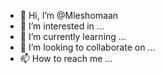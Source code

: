 - 👋 Hi, I’m @Mleshomaan
- 👀 I’m interested in ...
- 🌱 I’m currently learning ...
- 💞️ I’m looking to collaborate on ...
- 📫 How to reach me ...

<!---
Mleshomaan/Mleshomaan is a ✨ special ✨ repository because its `README.md` (this file) appears on your GitHub profile.
You can click the Preview link to take a look at your changes.
--->

